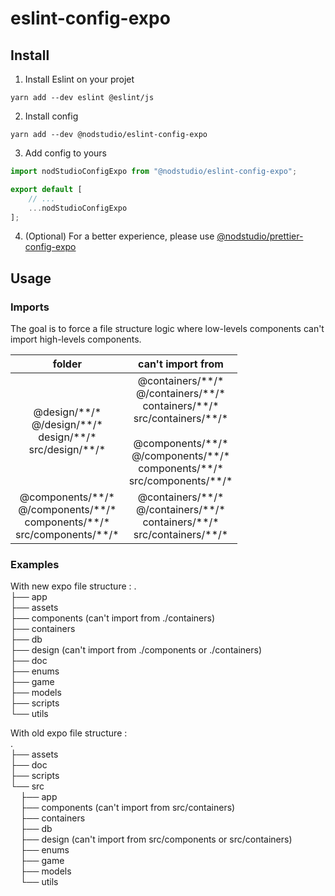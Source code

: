# eslint-config-expo

## Install

1. Install Eslint on your projet

```shell
yarn add --dev eslint @eslint/js
```

2. Install config

```shell
yarn add --dev @nodstudio/eslint-config-expo
```

3. Add config to yours

```js
import nodStudioConfigExpo from "@nodstudio/eslint-config-expo";

export default [
    // ...
    ...nodStudioConfigExpo
];
```

4. (Optional) For a better experience, please use [@nodstudio/prettier-config-expo](https://github.com/NoD-Studio/prettier-config-expo.git)

## Usage

### Imports

The goal is to force a file structure logic where low-levels components can't import high-levels components.

| folder | can't import from |
|:---:|:---:|
| @design/\*\*/\*<br>@/design/\*\*/\*<br>design/\*\*/\*<br>src/design/\*\*/\* | @containers/\*\*/\*<br>@/containers/\*\*/\*<br>containers/\*\*/\*<br>src/containers/\*\*/\*<br><br>@components/\*\*/\*<br>@/components/\*\*/\*<br>components/\*\*/\*<br>src/components/\*\*/\* |
| @components/\*\*/\*<br>@/components/\*\*/\*<br>components/\*\*/\*<br>src/components/\*\*/\* | @containers/\*\*/\*<br>@/containers/\*\*/\*<br>containers/\*\*/\*<br>src/containers/\*\*/\* |

### Examples

With new expo file structure :
.  
├── app  
├── assets  
├── components (can't import from ./containers)  
├── containers  
├── db  
├── design (can't import from ./components or ./containers)  
├── doc  
├── enums  
├── game  
├── models  
├── scripts  
└── utils  

With old expo file structure :  
.  
├── assets  
├── doc  
├── scripts  
└── src  
&nbsp;&nbsp;&nbsp;&nbsp;├── app  
&nbsp;&nbsp;&nbsp;&nbsp;├── components (can't import from src/containers)  
&nbsp;&nbsp;&nbsp;&nbsp;├── containers  
&nbsp;&nbsp;&nbsp;&nbsp;├── db  
&nbsp;&nbsp;&nbsp;&nbsp;├── design (can't import from src/components or src/containers)  
&nbsp;&nbsp;&nbsp;&nbsp;├── enums  
&nbsp;&nbsp;&nbsp;&nbsp;├── game  
&nbsp;&nbsp;&nbsp;&nbsp;├── models  
&nbsp;&nbsp;&nbsp;&nbsp;└── utils  
